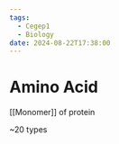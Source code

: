```yaml
---
tags:
  - Cegep1
  - Biology
date: 2024-08-22T17:38:00
---
```


# Amino Acid

[[Monomer]] of protein

~20 types